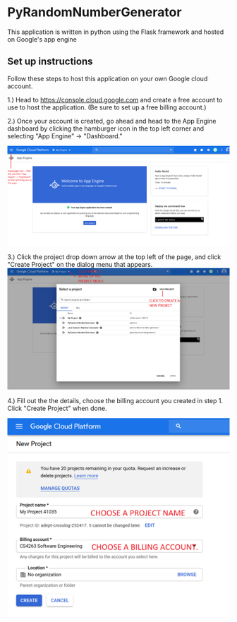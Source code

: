 # PyRandomNumberGenerator

This application is written in python using the Flask framework and hosted on Google's app engine


## Set up instructions
Follow these steps to host this application on your own Google cloud account.

1.)  Head to https://console.cloud.google.com and create a free account to use to host the application.  (Be sure to set up a free billing account.)

2.) Once your account is created, go ahead and head to the App Engine dashboard by clicking the hamburger icon in the top left corner and selecting "App Engine" -> "Dashboard."

![]( doc/1_AppEngine_DashBoard_Start.png )

3.) Click the project drop down arrow at the top left of the page, and click "Create Project" on the dialog menu that appears.
![]( doc/2_CreateProjectMenu.png )

4.) Fill out the the details, choose the billing account you created in step 1. Click "Create Project" when done.

![]( doc/3_CreateProject_Details.png)